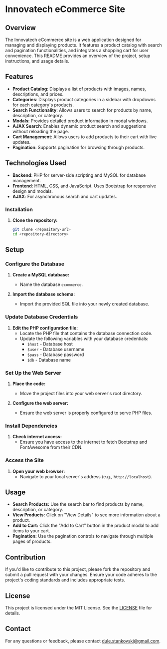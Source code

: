 # Innovatech eCommerce Site

## Overview

The Innovatech eCommerce site is a web application designed for managing and displaying products. It features a product catalog with search and pagination functionalities, and integrates a shopping cart for user convenience. This README provides an overview of the project, setup instructions, and usage details.

## Features

- **Product Catalog**: Displays a list of products with images, names, descriptions, and prices.
- **Categories**: Displays product categories in a sidebar with dropdowns for each category's products.
- **Search Functionality**: Allows users to search for products by name, description, or category.
- **Modals**: Provides detailed product information in modal windows.
- **AJAX Search**: Enables dynamic product search and suggestions without reloading the page.
- **Cart Management**: Allows users to add products to their cart with live updates.
- **Pagination**: Supports pagination for browsing through products.

## Technologies Used

- **Backend**: PHP for server-side scripting and MySQL for database management.
- **Frontend**: HTML, CSS, and JavaScript. Uses Bootstrap for responsive design and modals.
- **AJAX**: For asynchronous search and cart updates.


### Installation

1. **Clone the repository:**

   ```bash
   git clone <repository-url>
   cd <repository-directory>

## Setup

### Configure the Database

1. **Create a MySQL database:**
   - Name the database `ecommerce`.

2. **Import the database schema:**
   - Import the provided SQL file into your newly created database.

### Update Database Credentials

1. **Edit the PHP configuration file:**
   - Locate the PHP file that contains the database connection code.
   - Update the following variables with your database credentials:
     - `$host` - Database host
     - `$user` - Database username
     - `$pass` - Database password
     - `$db` - Database name

### Set Up the Web Server

1. **Place the code:**
   - Move the project files into your web server's root directory.

2. **Configure the web server:**
   - Ensure the web server is properly configured to serve PHP files.

### Install Dependencies

1. **Check internet access:**
   - Ensure you have access to the internet to fetch Bootstrap and FontAwesome from their CDN.

### Access the Site

1. **Open your web browser:**
   - Navigate to your local server's address (e.g., `http://localhost`).

## Usage

- **Search Products:** Use the search bar to find products by name, description, or category.
- **View Products:** Click on "View Details" to see more information about a product.
- **Add to Cart:** Click the "Add to Cart" button in the product modal to add items to your cart.
- **Pagination:** Use the pagination controls to navigate through multiple pages of products.

## Contribution

If you'd like to contribute to this project, please fork the repository and submit a pull request with your changes. Ensure your code adheres to the project's coding standards and includes appropriate tests.

## License

This project is licensed under the MIT License. See the [LICENSE](LICENSE) file for details.

## Contact

For any questions or feedback, please contact [dule.stankovski@gmail.com](mailto:your-email@example.com).   
